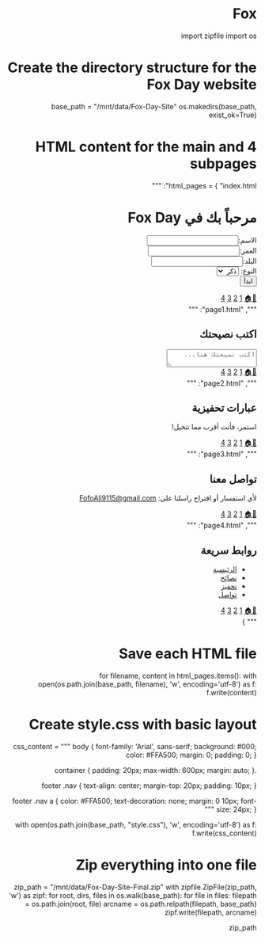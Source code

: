 # Fox
import zipfile
import os

# Create the directory structure for the Fox Day website
base_path = "/mnt/data/Fox-Day-Site"
os.makedirs(base_path, exist_ok=True)

# HTML content for the main and 4 subpages
html_pages = {
    "index.html": """
<!DOCTYPE html>
<html lang="ar" dir="rtl">
<head>
    <meta charset="UTF-8">
    <title>Fox Day - الصفحة الرئيسية</title>
    <link rel="stylesheet" href="style.css">
</head>
<body>
    <div class="container">
        <h1>مرحباً بك في Fox Day</h1>
        <form>
            <label>الاسم:</label><input type="text" name="name"><br>
            <label>العمر:</label><input type="number" name="age"><br>
            <label>البلد:</label><input type="text" name="country"><br>
            <label>النوع:</label>
            <select name="gender">
                <option value="ذكر">ذكر</option>
                <option value="أنثى">أنثى</option>
            </select><br>
            <input type="submit" value="ابدأ">
        </form>
    </div>
    <footer>
        <div class="nav">
            <a href="index.html">🦊🏠</a>
            <a href="page1.html">1</a>
            <a href="page2.html">2</a>
            <a href="page3.html">3</a>
            <a href="page4.html">4</a>
        </div>
    </footer>
</body>
</html>
""",
    "page1.html": """
<!DOCTYPE html>
<html lang="ar" dir="rtl">
<head>
    <meta charset="UTF-8">
    <title>صفحة 1 - نصائح</title>
    <link rel="stylesheet" href="style.css">
</head>
<body>
    <div class="container">
        <h2>اكتب نصيحتك</h2>
        <textarea placeholder="اكتب نصيحتك هنا..."></textarea>
    </div>
    <footer>
        <div class="nav">
            <a href="index.html">🦊🏠</a>
            <a href="page1.html">1</a>
            <a href="page2.html">2</a>
            <a href="page3.html">3</a>
            <a href="page4.html">4</a>
        </div>
    </footer>
</body>
</html>
""",
    "page2.html": """
<!DOCTYPE html>
<html lang="ar" dir="rtl">
<head>
    <meta charset="UTF-8">
    <title>صفحة 2 - التحفيز</title>
    <link rel="stylesheet" href="style.css">
</head>
<body>
    <div class="container">
        <h2>عبارات تحفيزية</h2>
        <div id="quotes">
            <p>استمر، فأنت أقرب مما تتخيل!</p>
        </div>
    </div>
    <footer>
        <div class="nav">
            <a href="index.html">🦊🏠</a>
            <a href="page1.html">1</a>
            <a href="page2.html">2</a>
            <a href="page3.html">3</a>
            <a href="page4.html">4</a>
        </div>
    </footer>
</body>
</html>
""",
    "page3.html": """
<!DOCTYPE html>
<html lang="ar" dir="rtl">
<head>
    <meta charset="UTF-8">
    <title>صفحة 3 - تواصل معنا</title>
    <link rel="stylesheet" href="style.css">
</head>
<body>
    <div class="container">
        <h2>تواصل معنا</h2>
        <p>لأي استفسار أو اقتراح راسلنا على: <a href="mailto:FofoAli9115@gmail.com">FofoAli9115@gmail.com</a></p>
    </div>
    <footer>
        <div class="nav">
            <a href="index.html">🦊🏠</a>
            <a href="page1.html">1</a>
            <a href="page2.html">2</a>
            <a href="page3.html">3</a>
            <a href="page4.html">4</a>
        </div>
    </footer>
</body>
</html>
""",
    "page4.html": """
<!DOCTYPE html>
<html lang="ar" dir="rtl">
<head>
    <meta charset="UTF-8">
    <title>صفحة 4 - روابط</title>
    <link rel="stylesheet" href="style.css">
</head>
<body>
    <div class="container">
        <h2>روابط سريعة</h2>
        <ul>
            <li><a href="index.html">الرئيسية</a></li>
            <li><a href="page1.html">نصائح</a></li>
            <li><a href="page2.html">تحفيز</a></li>
            <li><a href="page3.html">تواصل</a></li>
        </ul>
    </div>
    <footer>
        <div class="nav">
            <a href="index.html">🦊🏠</a>
            <a href="page1.html">1</a>
            <a href="page2.html">2</a>
            <a href="page3.html">3</a>
            <a href="page4.html">4</a>
        </div>
    </footer>
</body>
</html>
"""
}

# Save each HTML file
for filename, content in html_pages.items():
    with open(os.path.join(base_path, filename), 'w', encoding='utf-8') as f:
        f.write(content)

# Create style.css with basic layout
css_content = """
body {
    font-family: 'Arial', sans-serif;
    background: #000;
    color: #FFA500;
    margin: 0;
    padding: 0;
}

.container {
    padding: 20px;
    max-width: 600px;
    margin: auto;
}

footer .nav {
    text-align: center;
    margin-top: 20px;
    padding: 10px;
}

footer .nav a {
    color: #FFA500;
    text-decoration: none;
    margin: 0 10px;
    font-size: 24px;
}
"""

with open(os.path.join(base_path, "style.css"), 'w', encoding='utf-8') as f:
    f.write(css_content)

# Zip everything into one file
zip_path = "/mnt/data/Fox-Day-Site-Final.zip"
with zipfile.ZipFile(zip_path, 'w') as zipf:
    for root, dirs, files in os.walk(base_path):
        for file in files:
            filepath = os.path.join(root, file)
            arcname = os.path.relpath(filepath, base_path)
            zipf.write(filepath, arcname)

zip_path
